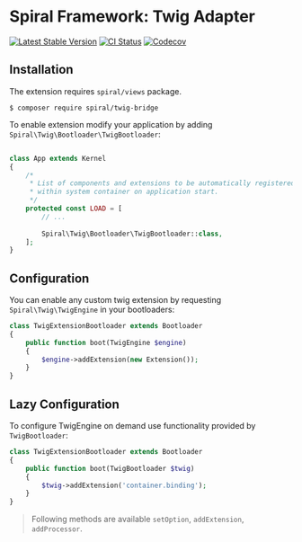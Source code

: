 # Spiral Framework: Twig Adapter
[![Latest Stable Version](https://poser.pugx.org/spiral/twig-bridge/version)](https://packagist.org/packages/spiral/twig-bridge)
[![CI Status](https://github.com/spiral/twig-bridge/workflows/Unit/badge.svg)](https://github.com/spiral/twig-bridge/actions)
[![Codecov](https://codecov.io/gh/spiral/twig-bridge/branch/master/graph/badge.svg)](https://codecov.io/gh/spiral/twig-bridge/)

## Installation
The extension requires `spiral/views` package.

```
$ composer require spiral/twig-bridge
```

To enable extension modify your application by adding `Spiral\Twig\Bootloader\TwigBootloader`:

```php

class App extends Kernel
{
    /*
     * List of components and extensions to be automatically registered
     * within system container on application start.
     */
    protected const LOAD = [
        // ...
        
        Spiral\Twig\Bootloader\TwigBootloader::class,
    ];
}
```

## Configuration
You can enable any custom twig extension by requesting `Spiral\Twig\TwigEngine` in your bootloaders:

```php
class TwigExtensionBootloader extends Bootloader 
{
    public function boot(TwigEngine $engine)
    {
        $engine->addExtension(new Extension());
    }
}
```

## Lazy Configuration
To configure TwigEngine on demand use functionality provided by `TwigBootloader`:

```php
class TwigExtensionBootloader extends Bootloader 
{
    public function boot(TwigBootloader $twig)
    {
        $twig->addExtension('container.binding');
    }
}
```

> Following methods are available `setOption`, `addExtension`, `addProcessor`.
